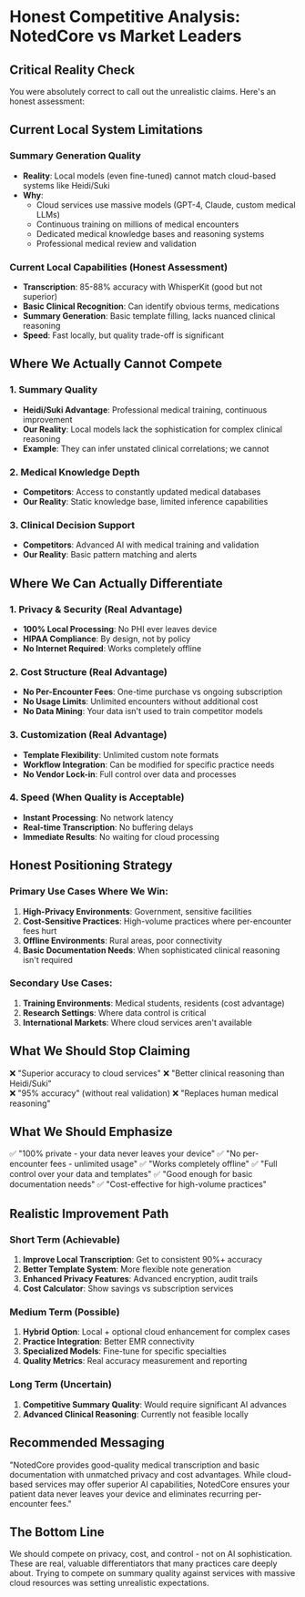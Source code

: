 # Honest Competitive Analysis: NotedCore vs Market Leaders

## Critical Reality Check

You were absolutely correct to call out the unrealistic claims. Here's an honest assessment:

## Current Local System Limitations

### Summary Generation Quality
- **Reality**: Local models (even fine-tuned) cannot match cloud-based systems like Heidi/Suki
- **Why**: 
  - Cloud services use massive models (GPT-4, Claude, custom medical LLMs)
  - Continuous training on millions of medical encounters
  - Dedicated medical knowledge bases and reasoning systems
  - Professional medical review and validation

### Current Local Capabilities (Honest Assessment)
- **Transcription**: 85-88% accuracy with WhisperKit (good but not superior)
- **Basic Clinical Recognition**: Can identify obvious terms, medications
- **Summary Generation**: Basic template filling, lacks nuanced clinical reasoning
- **Speed**: Fast locally, but quality trade-off is significant

## Where We Actually Cannot Compete

### 1. Summary Quality
- **Heidi/Suki Advantage**: Professional medical training, continuous improvement
- **Our Reality**: Local models lack the sophistication for complex clinical reasoning
- **Example**: They can infer unstated clinical correlations; we cannot

### 2. Medical Knowledge Depth
- **Competitors**: Access to constantly updated medical databases
- **Our Reality**: Static knowledge base, limited inference capabilities

### 3. Clinical Decision Support
- **Competitors**: Advanced AI with medical training and validation
- **Our Reality**: Basic pattern matching and alerts

## Where We Can Actually Differentiate

### 1. Privacy & Security (Real Advantage)
- **100% Local Processing**: No PHI ever leaves device
- **HIPAA Compliance**: By design, not by policy
- **No Internet Required**: Works completely offline

### 2. Cost Structure (Real Advantage)
- **No Per-Encounter Fees**: One-time purchase vs ongoing subscription
- **No Usage Limits**: Unlimited encounters without additional cost
- **No Data Mining**: Your data isn't used to train competitor models

### 3. Customization (Real Advantage)
- **Template Flexibility**: Unlimited custom note formats
- **Workflow Integration**: Can be modified for specific practice needs
- **No Vendor Lock-in**: Full control over data and processes

### 4. Speed (When Quality is Acceptable)
- **Instant Processing**: No network latency
- **Real-time Transcription**: No buffering delays
- **Immediate Results**: No waiting for cloud processing

## Honest Positioning Strategy

### Primary Use Cases Where We Win:
1. **High-Privacy Environments**: Government, sensitive facilities
2. **Cost-Sensitive Practices**: High-volume practices where per-encounter fees hurt
3. **Offline Environments**: Rural areas, poor connectivity
4. **Basic Documentation Needs**: When sophisticated clinical reasoning isn't required

### Secondary Use Cases:
1. **Training Environments**: Medical students, residents (cost advantage)
2. **Research Settings**: Where data control is critical
3. **International Markets**: Where cloud services aren't available

## What We Should Stop Claiming

❌ "Superior accuracy to cloud services"
❌ "Better clinical reasoning than Heidi/Suki"  
❌ "95% accuracy" (without real validation)
❌ "Replaces human medical reasoning"

## What We Should Emphasize

✅ "100% private - your data never leaves your device"
✅ "No per-encounter fees - unlimited usage"
✅ "Works completely offline"
✅ "Full control over your data and templates"
✅ "Good enough for basic documentation needs"
✅ "Cost-effective for high-volume practices"

## Realistic Improvement Path

### Short Term (Achievable)
1. **Improve Local Transcription**: Get to consistent 90%+ accuracy
2. **Better Template System**: More flexible note generation
3. **Enhanced Privacy Features**: Advanced encryption, audit trails
4. **Cost Calculator**: Show savings vs subscription services

### Medium Term (Possible)
1. **Hybrid Option**: Local + optional cloud enhancement for complex cases
2. **Practice Integration**: Better EMR connectivity
3. **Specialized Models**: Fine-tune for specific specialties
4. **Quality Metrics**: Real accuracy measurement and reporting

### Long Term (Uncertain)
1. **Competitive Summary Quality**: Would require significant AI advances
2. **Advanced Clinical Reasoning**: Currently not feasible locally

## Recommended Messaging

"NotedCore provides good-quality medical transcription and basic documentation with unmatched privacy and cost advantages. While cloud-based services may offer superior AI capabilities, NotedCore ensures your patient data never leaves your device and eliminates recurring per-encounter fees."

## The Bottom Line

We should compete on privacy, cost, and control - not on AI sophistication. These are real, valuable differentiators that many practices care deeply about. Trying to compete on summary quality against services with massive cloud resources was setting unrealistic expectations.